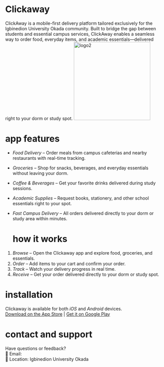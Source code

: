 # Clickaway
ClickAway is a mobile-first delivery platform tailored exclusively for the Igbinedion University Okada community. Built to bridge the gap between students and essential campus services, ClickAway enables a seamless way to order food, everyday items, and academic essentials—delivered right to your dorm or study spot.
<img width="243" height="248" alt="logo2" src="https://github.com/user-attachments/assets/8d67d1ee-7af7-4c80-9ce6-76f999fe4f6c" />

# app features 
- *Food Delivery* – Order meals from campus cafeterias and nearby restaurants with real-time tracking.
- *Groceries* – Shop for snacks, beverages, and everyday essentials without leaving your dorm.
- *Coffee & Beverages* – Get your favorite drinks delivered during study sessions.
- *Academic Supplies* – Request books, stationery, and other school essentials right to your spot.
- *Fast Campus Delivery* – All orders delivered directly to your dorm or study area within minutes.

  # how it works
 1. *Browse* – Open the Clickaway app and explore food, groceries, and essentials.
2. *Order* – Add items to your cart and confirm your order.
3. *Track* – Watch your delivery progress in real time.
4. *Receive* – Get your order delivered directly to your dorm or study spot.

 # installation 
 Clickaway is available for both *iOS* and *Android* devices.  
[Download on the App Store](#) | [Get it on Google Play](#)

# contact and support
Have questions or feedback?  
📧 Email:  
📍 Location: Igbinedion University Okada
